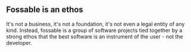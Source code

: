 ## Fossable is an ethos

It's not a business, it's not a foundation, it's not even a legal entity of any
kind. Instead, fossable is a group of software projects tied together by a strong
ethos that the best software is an instrument of the user - not the developer.
